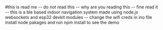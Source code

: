 #this is read me
-- do not read this
-- why are you reading this
-- fine read it
-- this is a ble based indoor navigation system made using node.js websockets and esp32 devkit modules
-- change the wifi creds in ino file install node pakages and run npm install to see the demo
